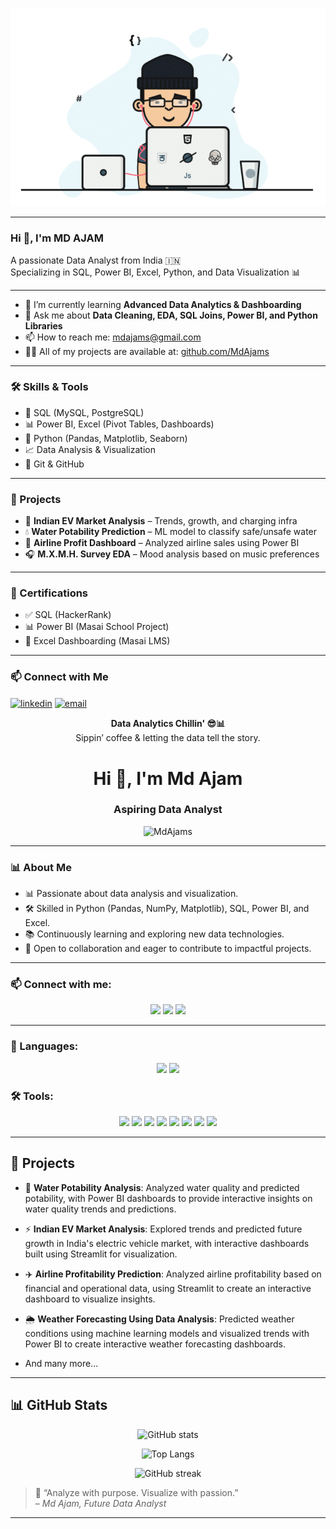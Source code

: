<!-- Profile Banner -->
<p align="center">
  <img src="https://raw.githubusercontent.com/AlaeddineMessadi/AlaeddineMessadi/main/web-developer-chilling.gif" alt="Data Analytics Chillin'" width="800" />
</p>

---

### Hi 👋, I'm **MD AJAM**

A passionate Data Analyst from India 🇮🇳  
Specializing in SQL, Power BI, Excel, Python, and Data Visualization 📊

---

- 🌱 I’m currently learning **Advanced Data Analytics & Dashboarding**
- 💬 Ask me about **Data Cleaning, EDA, SQL Joins, Power BI, and Python Libraries**
- 📫 How to reach me: [mdajams@gmail.com](mailto:mdajams@gmail.com)
- 👨‍💻 All of my projects are available at: [github.com/MdAjams](https://github.com/MdAjams)

---

### 🛠️ Skills & Tools

- 💾 SQL (MySQL, PostgreSQL)
- 📊 Power BI, Excel (Pivot Tables, Dashboards)
- 🐍 Python (Pandas, Matplotlib, Seaborn)
- 📈 Data Analysis & Visualization
- 📂 Git & GitHub

---

### 📌 Projects

- 🚗 **Indian EV Market Analysis** – Trends, growth, and charging infra
- 💧 **Water Potability Prediction** – ML model to classify safe/unsafe water
- 🛫 **Airline Profit Dashboard** – Analyzed airline sales using Power BI
- 🎧 **M.X.M.H. Survey EDA** – Mood analysis based on music preferences

---

### 📜 Certifications

- ✅ SQL (HackerRank)
- 📊 Power BI (Masai School Project)
- 📘 Excel Dashboarding (Masai LMS)

---

### 📫 Connect with Me

<p align="left">
  <a href="https://www.linkedin.com/in/mdajams" target="blank"><img align="center" src="https://cdn-icons-png.flaticon.com/512/174/174857.png" alt="linkedin" height="30" width="30" /></a>
  <a href="mailto:mdajams@gmail.com" target="blank"><img align="center" src="https://cdn-icons-png.flaticon.com/512/732/732200.png" alt="email" height="30" width="30" /></a>
</p>






<p align="center">
  <b>Data Analytics Chillin' 😎📊</b><br>
  Sippin’ coffee & letting the data tell the story.
</p>



<h1 align="center">Hi 👋, I'm Md Ajam</h1>
<h3 align="center">Aspiring Data Analyst</h3>

<p align="center">
  <img src="https://komarev.com/ghpvc/?username=MdAjams&label=Profile%20views&color=0e75b6&style=flat" alt="MdAjams" />
</p>

---

### 📊 About Me

- 📊 Passionate about data analysis and visualization.  
- 🛠️ Skilled in Python (Pandas, NumPy, Matplotlib), SQL, Power BI, and Excel.  
- 📚 Continuously learning and exploring new data technologies.  
- 🌱 Open to collaboration and eager to contribute to impactful projects.  

---

### 📫 Connect with me:

<p align="center">
  <a href="https://www.linkedin.com/in/mdajam/"><img src="https://img.shields.io/badge/LinkedIn-blue?logo=linkedin&style=for-the-badge" /></a>
  <a href="mailto:yourmail@example.com"><img src="https://img.shields.io/badge/Gmail-red?logo=gmail&style=for-the-badge" /></a>
  <a href="https://steady-custard-f9d466.netlify.app/"><img src="https://img.shields.io/badge/Portfolio-black?logo=firefox&style=for-the-badge" /></a>
</p>

---

### 🧠 Languages:
<p align="center">
  <img src="https://img.shields.io/badge/Python-3670A0?style=for-the-badge&logo=python&logoColor=ffdd54" />
  <img src="https://img.shields.io/badge/SQL-025E8C?style=for-the-badge&logo=sqlite&logoColor=white" />
</p>

### 🛠️ Tools:
<p align="center">
  <img src="https://img.shields.io/badge/MySQL-00758F?style=for-the-badge&logo=mysql&logoColor=white" />
  <img src="https://img.shields.io/badge/Pandas-150458?style=for-the-badge&logo=pandas&logoColor=white" />
  <img src="https://img.shields.io/badge/Numpy-013243?style=for-the-badge&logo=numpy&logoColor=white" />
  <img src="https://img.shields.io/badge/Matplotlib-11557C?style=for-the-badge&logo=matplotlib&logoColor=white" />
  <img src="https://img.shields.io/badge/PowerBI-F2C811?style=for-the-badge&logo=powerbi&logoColor=black" />
  <img src="https://img.shields.io/badge/Excel-217346?style=for-the-badge&logo=microsoft-excel&logoColor=white" />
  <img src="https://img.shields.io/badge/Git-F05032?style=for-the-badge&logo=git&logoColor=white" />
  <img src="https://img.shields.io/badge/GitHub-181717?style=for-the-badge&logo=github&logoColor=white" />
</p>

--- 
## 💼 Projects

  - 🎯 **Water Potability Analysis**: Analyzed water quality and predicted potability, with Power BI dashboards to provide interactive insights on water quality trends and predictions.
    
  - ⚡ **Indian EV Market Analysis**: Explored trends and predicted future growth in India's electric vehicle market, with interactive dashboards built using Streamlit for visualization.
  
  - ✈️ **Airline Profitability Prediction**: Analyzed airline profitability based on financial and operational data, using Streamlit to create an interactive dashboard to visualize insights.
  
  - 🌦️ **Weather Forecasting Using Data Analysis**: Predicted weather conditions using machine learning models and visualized trends with Power BI to create interactive weather forecasting dashboards.
  - And many more...



---


## 📊 GitHub Stats

<!-- GitHub Stats Card -->
<p align="center">
  <img src="https://github-readme-stats.vercel.app/api?username=MdAjams&show_icons=true&theme=radical" alt="GitHub stats"/>
</p>

<!-- Most Used Languages Card -->
<p align="center">
  <img src="https://github-readme-stats.vercel.app/api/top-langs/?username=MdAjams&layout=compact&theme=radical" alt="Top Langs"/>
</p>
<!-- GitHub Streak -->
<p align="center">
  <img src="https://github-readme-streak-stats.herokuapp.com/?user=MdAjams&theme=radical" alt="GitHub streak"/>
</p>

> 🚀 “Analyze with purpose. Visualize with passion.”  
> – *Md Ajam, Future Data Analyst*

---

